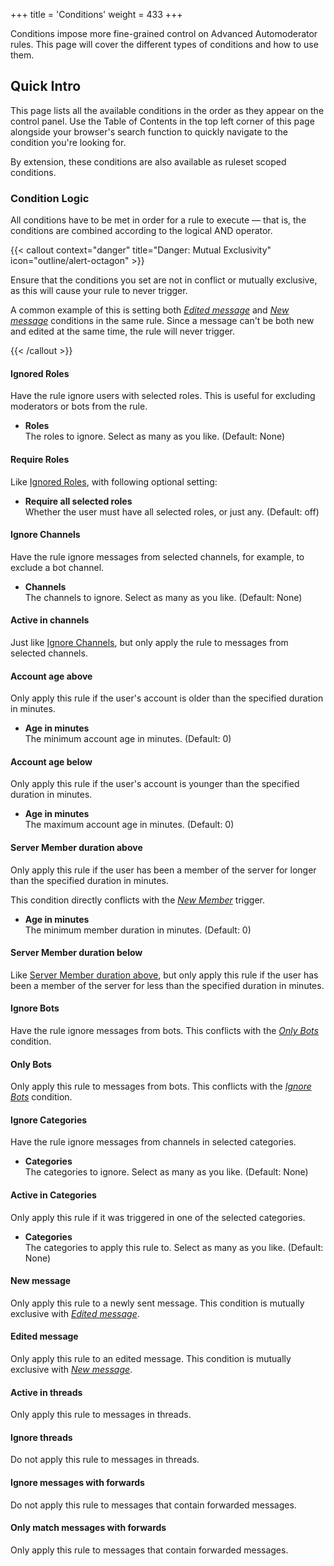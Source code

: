 +++
title = 'Conditions'
weight = 433
+++

Conditions impose more fine-grained control on Advanced Automoderator rules. This page will cover the different types
of conditions and how to use them.

<!--more-->

## Quick Intro

This page lists all the available conditions in the order as they appear on the control panel. Use the Table of Contents
in the top left corner of this page alongside your browser's search function to quickly navigate to the condition you're
looking for.

By extension, these conditions are also available as ruleset scoped conditions.

### Condition Logic

All conditions have to be met in order for a rule to execute — that is, the conditions are combined according to the
logical AND operator.

{{< callout context="danger" title="Danger: Mutual Exclusivity" icon="outline/alert-octagon" >}}

Ensure that the conditions you set are not in conflict or mutually exclusive, as this will cause your rule to never
trigger.

A common example of this is setting both _[Edited message](#edited-message)_ and _[New message](#new-message)_
conditions in the same rule. Since a message can't be both new and edited at the same time, the rule will never trigger.

{{< /callout >}}

#### Ignored Roles

Have the rule ignore users with selected roles. This is useful for excluding moderators or bots from the rule.

- **Roles**<br>
  The roles to ignore. Select as many as you like. (Default: None)

#### Require Roles

Like [Ignored Roles](#ignored-roles), with following optional setting:

- **Require all selected roles**<br>
  Whether the user must have all selected roles, or just any. (Default: off)

#### Ignore Channels

Have the rule ignore messages from selected channels, for example, to exclude a bot channel.

- **Channels**<br>
  The channels to ignore. Select as many as you like. (Default: None)

#### Active in channels

Just like [Ignore Channels](#ignore-channels), but only apply the rule to messages from selected channels.

#### Account age above

Only apply this rule if the user's account is older than the specified duration in minutes.

- **Age in minutes**<br>
  The minimum account age in minutes. (Default: 0)

#### Account age below

Only apply this rule if the user's account is younger than the specified duration in minutes.

- **Age in minutes**<br>
  The maximum account age in minutes. (Default: 0)

#### Server Member duration above

Only apply this rule if the user has been a member of the server for longer than the specified duration in minutes.

This condition directly conflicts with the _[New Member](./triggers#new-member)_ trigger.

- **Age in minutes**<br>
  The minimum member duration in minutes. (Default: 0)

#### Server Member duration below

Like [Server Member duration above](#server-member-duration-above), but only apply this rule if the user has been a
member of the server for less than the specified duration in minutes.

#### Ignore Bots

Have the rule ignore messages from bots. This conflicts with the _[Only Bots](#only-bots)_ condition.

#### Only Bots

Only apply this rule to messages from bots. This conflicts with the _[Ignore Bots](#ignore-bots)_ condition.

#### Ignore Categories

Have the rule ignore messages from channels in selected categories.

- **Categories**<br>
  The categories to ignore. Select as many as you like. (Default: None)

#### Active in Categories

Only apply this rule if it was triggered in one of the selected categories.

- **Categories**<br>
  The categories to apply this rule to. Select as many as you like. (Default: None)

#### New message

Only apply this rule to a newly sent message. This condition is mutually exclusive with _[Edited message](#edited-message)_.

#### Edited message

Only apply this rule to an edited message. This condition is mutually exclusive with _[New message](#new-message)_.

#### Active in threads

Only apply this rule to messages in threads.

#### Ignore threads

Do not apply this rule to messages in threads.

#### Ignore messages with forwards

Do not apply this rule to messages that contain forwarded messages.

#### Only match messages with forwards

Only apply this rule to messages that contain forwarded messages.

